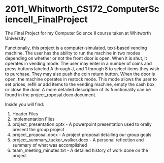 # 2011_Whitworth_CS172_ComputerScienceII_FinalProject

The Final Project for my Computer Science II course taken at Whitworth University

Functionally, this project is a computer-simulated, text-based vending machine. The user has the ability to run the machine in two modes depending on whether or not the front door is open. When it is shut, it operates in vending mode. The user may enter in a number of coins and press buttons labeled A through J, and 1 through 8 to select items they wish to purchase. They may also push the coin return button. When the door is open, the machine operates in restock mode. This mode allows the user to set prices, refill or add items to the vending machine, empty the cash box, or close the door. A more detailed description of its functionality can be found in the project_roposal.docx document.

Inside you will find:
  1.  Header Files
  2.  Implementation Files
  3.  project_presentation.pptx             - A powerpoint presentation used to orally present the group project
  4.  project_proposal.docx                 - A project proposal detailing our group goals
  5.  project_summary_tucker_walker.docx    - A personal reflection and summary of what was accomplished
  6.  team_meeting_minutes.txt              - A detailed history of work done on the project
